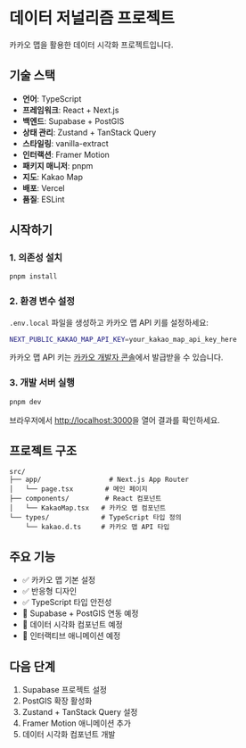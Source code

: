 # 데이터 저널리즘 프로젝트

카카오 맵을 활용한 데이터 시각화 프로젝트입니다.

## 기술 스택

- **언어**: TypeScript
- **프레임워크**: React + Next.js
- **백엔드**: Supabase + PostGIS
- **상태 관리**: Zustand + TanStack Query
- **스타일링**: vanilla-extract
- **인터랙션**: Framer Motion
- **패키지 매니저**: pnpm
- **지도**: Kakao Map
- **배포**: Vercel
- **품질**: ESLint

## 시작하기

### 1. 의존성 설치

```bash
pnpm install
```

### 2. 환경 변수 설정

`.env.local` 파일을 생성하고 카카오 맵 API 키를 설정하세요:

```bash
NEXT_PUBLIC_KAKAO_MAP_API_KEY=your_kakao_map_api_key_here
```

카카오 맵 API 키는 [카카오 개발자 콘솔](https://developers.kakao.com/)에서 발급받을 수 있습니다.

### 3. 개발 서버 실행

```bash
pnpm dev
```

브라우저에서 [http://localhost:3000](http://localhost:3000)을 열어 결과를 확인하세요.

## 프로젝트 구조

```
src/
├── app/                 # Next.js App Router
│   └── page.tsx        # 메인 페이지
├── components/         # React 컴포넌트
│   └── KakaoMap.tsx   # 카카오 맵 컴포넌트
└── types/             # TypeScript 타입 정의
    └── kakao.d.ts     # 카카오 맵 API 타입
```

## 주요 기능

- ✅ 카카오 맵 기본 설정
- ✅ 반응형 디자인
- ✅ TypeScript 타입 안전성
- 🔄 Supabase + PostGIS 연동 예정
- 🔄 데이터 시각화 컴포넌트 예정
- 🔄 인터랙티브 애니메이션 예정

## 다음 단계

1. Supabase 프로젝트 설정
2. PostGIS 확장 활성화
3. Zustand + TanStack Query 설정
4. Framer Motion 애니메이션 추가
5. 데이터 시각화 컴포넌트 개발